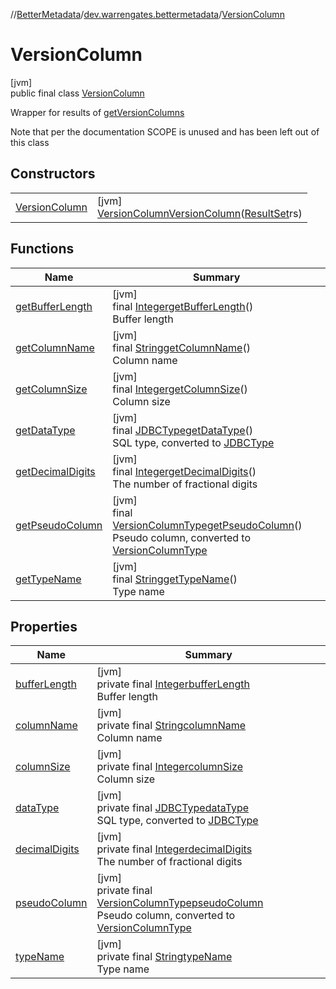 //[BetterMetadata](../../../index.md)/[dev.warrengates.bettermetadata](../index.md)/[VersionColumn](index.md)

# VersionColumn

[jvm]\
public final class [VersionColumn](index.md)

Wrapper for results of [getVersionColumns](https://docs.oracle.com/en/java/javase/17/docs/api/java.sql/java/sql/DatabaseMetaData.html#getVersionColumns(java.lang.String,java.lang.String,java.lang.String))

Note that per the documentation SCOPE is unused and has been left out of this class

## Constructors

| | |
|---|---|
| [VersionColumn](-version-column.md) | [jvm]<br>[VersionColumn](index.md)[VersionColumn](-version-column.md)([ResultSet](https://docs.oracle.com/javase/8/docs/api/java/sql/ResultSet.html)rs) |

## Functions

| Name | Summary |
|---|---|
| [getBufferLength](get-buffer-length.md) | [jvm]<br>final [Integer](https://docs.oracle.com/javase/8/docs/api/java/lang/Integer.html)[getBufferLength](get-buffer-length.md)()<br>Buffer length |
| [getColumnName](get-column-name.md) | [jvm]<br>final [String](https://docs.oracle.com/javase/8/docs/api/java/lang/String.html)[getColumnName](get-column-name.md)()<br>Column name |
| [getColumnSize](get-column-size.md) | [jvm]<br>final [Integer](https://docs.oracle.com/javase/8/docs/api/java/lang/Integer.html)[getColumnSize](get-column-size.md)()<br>Column size |
| [getDataType](get-data-type.md) | [jvm]<br>final [JDBCType](https://docs.oracle.com/javase/8/docs/api/java/sql/JDBCType.html)[getDataType](get-data-type.md)()<br>SQL type, converted to [JDBCType](https://docs.oracle.com/javase/8/docs/api/java/sql/JDBCType.html) |
| [getDecimalDigits](get-decimal-digits.md) | [jvm]<br>final [Integer](https://docs.oracle.com/javase/8/docs/api/java/lang/Integer.html)[getDecimalDigits](get-decimal-digits.md)()<br>The number of fractional digits |
| [getPseudoColumn](get-pseudo-column.md) | [jvm]<br>final [VersionColumnType](../-version-column-type/index.md)[getPseudoColumn](get-pseudo-column.md)()<br>Pseudo column, converted to [VersionColumnType](../-version-column-type/index.md) |
| [getTypeName](get-type-name.md) | [jvm]<br>final [String](https://docs.oracle.com/javase/8/docs/api/java/lang/String.html)[getTypeName](get-type-name.md)()<br>Type name |

## Properties

| Name | Summary |
|---|---|
| [bufferLength](index.md#213964408%2FProperties%2F-1216412040) | [jvm]<br>private final [Integer](https://docs.oracle.com/javase/8/docs/api/java/lang/Integer.html)[bufferLength](index.md#213964408%2FProperties%2F-1216412040)<br>Buffer length |
| [columnName](index.md#-1883820195%2FProperties%2F-1216412040) | [jvm]<br>private final [String](https://docs.oracle.com/javase/8/docs/api/java/lang/String.html)[columnName](index.md#-1883820195%2FProperties%2F-1216412040)<br>Column name |
| [columnSize](index.md#-840123737%2FProperties%2F-1216412040) | [jvm]<br>private final [Integer](https://docs.oracle.com/javase/8/docs/api/java/lang/Integer.html)[columnSize](index.md#-840123737%2FProperties%2F-1216412040)<br>Column size |
| [dataType](index.md#-1618211334%2FProperties%2F-1216412040) | [jvm]<br>private final [JDBCType](https://docs.oracle.com/javase/8/docs/api/java/sql/JDBCType.html)[dataType](index.md#-1618211334%2FProperties%2F-1216412040)<br>SQL type, converted to [JDBCType](https://docs.oracle.com/javase/8/docs/api/java/sql/JDBCType.html) |
| [decimalDigits](index.md#2110563557%2FProperties%2F-1216412040) | [jvm]<br>private final [Integer](https://docs.oracle.com/javase/8/docs/api/java/lang/Integer.html)[decimalDigits](index.md#2110563557%2FProperties%2F-1216412040)<br>The number of fractional digits |
| [pseudoColumn](index.md#-330694966%2FProperties%2F-1216412040) | [jvm]<br>private final [VersionColumnType](../-version-column-type/index.md)[pseudoColumn](index.md#-330694966%2FProperties%2F-1216412040)<br>Pseudo column, converted to [VersionColumnType](../-version-column-type/index.md) |
| [typeName](index.md#-1187898823%2FProperties%2F-1216412040) | [jvm]<br>private final [String](https://docs.oracle.com/javase/8/docs/api/java/lang/String.html)[typeName](index.md#-1187898823%2FProperties%2F-1216412040)<br>Type name |
